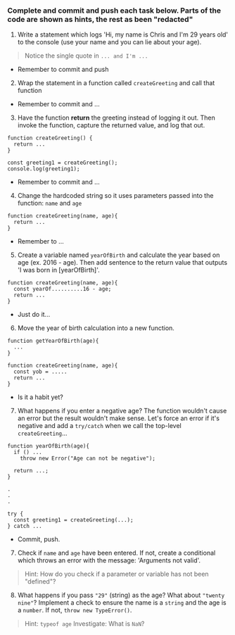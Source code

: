 ### Complete and commit and push each task below. Parts of the code are shown as hints, the rest as been "redacted" 

1) Write a statement which logs 'Hi, my name is Chris and I'm 29 years old' to the console (use your name and you can lie about your age). 

> Notice the single quote in `... and I'm ...`

- Remember to commit and push

2) Wrap the statement in a function called `createGreeting` and call that function

- Remember to commit and ...

3) Have the function **return** the greeting instead of logging it out. Then invoke the function, capture the returned value, and log that out.

```
function createGreeting() {
  return ...
}

const greeting1 = createGreeting();
console.log(greeting1);
```

- Remember to commit and ...

4) Change the hardcoded string so it uses parameters passed into the function: `name` and `age`

```
function createGreeting(name, age){ 
  return ...
}
```

- Remember to ...

5) Create a variable named `yearOfBirth` and calculate the year based on age (ex. 2016 - age). Then add sentence to the return value that outputs 'I was born in [yearOfBirth]'.

```
function createGreeting(name, age){ 
  const yearOf..........16 - age;
  return ...
}
```

- Just do it...

6) Move the year of birth calculation into a new function. 

```
function getYearOfBirth(age){
  ...
}

function createGreeting(name, age){
  const yob = .....
  return ...
}
```

- Is it a habit yet?

7) What happens if you enter a negative age? The function wouldn't cause an error but the result wouldn't make sense. Let's force an error if it's negative and add a `try/catch` when we call the top-level `createGreeting`...


```
function yearOfBirth(age){
  if () ...
    throw new Error("Age can not be negative");
	
  return ...;
}

.
.
.

try {
  const greeting1 = createGreeting(...);
} catch ...
```

- Commit, push.

7) Check if `name` and `age` have been entered. If not, create a conditional which throws an error with the message: 'Arguments not valid'.

> Hint: How do you check if a parameter or variable has not been "defined"?


8) What happens if you pass `"29"` (string) as the age? What about `"twenty nine"`? Implement a check to ensure the name is a `string` and the age is a `number`. If not, `throw new TypeError()`.

> Hint: `typeof age`
> Investigate: What is `NaN`?

